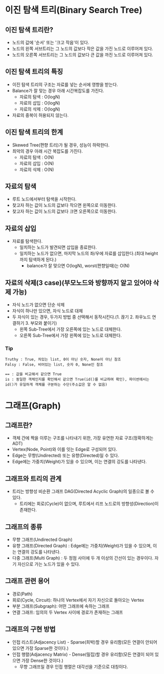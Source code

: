 # 이진 탐색 트리(Binary Search Tree)
## 이진 탐색 트리란?
- 노드의 값에 '순서' 또는 '크고 작음'이 있다.
- 노드의 왼쪽 서브트리는 그 노드의 값보다 작은 값을 가진 노드로 이루어져 있다.
- 노드의 오른쪽 서브트리는 그 노드의 값보다 큰 값을 까진 노드로 이루어져 있다.

## 이진 탐색 트리의 특징
- 이진 탐색 트리의 구조는 자료를 넣는 순서에 영향을 받는다.
- Balance가 잘 맞는 경우 아래 시간복잡도를 가진다.
  - 자료의 탐색 : O(logN)
  - 자료의 삽입 : O(logN)
  - 자료의 삭제 : O(logN)
- 자료의 중복이 허용되지 않는다.

## 이진 탐색 트리의 한계
- Skewed Tree(편향 트리)가 될 경우, 성능이 하락한다.
- 최악의 경우 아래 시간 복잡도를 가진다.
  - 자료의 탐색 : O(N)
  - 자료의 삽입 : O(N)
  - 자료의 삭제 : O(N)
  
## 자료의 탐색
- 루트 노드에서부터 탐색을 시작한다.
- 찾고자 하는 값이 노드의 값보다 작으면 왼쪽으로 이동한다.
- 찾고자 하는 값이 노드의 값보다 크면 오른쪽으로 이동한다.

## 자료의 삽입
- 자료를 탐색한다.
  - 일치하는 노드가 발견되면 삽입을 종료한다.
  - 일치하는 노드가 없으면, 마지막 노드의 좌/우에 자료를 삽입한다.(최대 height까지 탐색하게 된다.)
    - balance가 잘 맞으면 O(logN), worst(편향일때)는 O(N)
   
## 자료의 삭제(3 case)(부모노드와 방향까지 알고 있어야 삭제 가능)
- 자식 노드가 없으면 단순 삭제
- 자식이 하나만 있으면, 자식 노드로 대체
- 두 자식이 있는 경우, 두가지 방법 중 선택해서 동작시킨다.(1. 끊기 2. 좌우노드 연결하기 3. 부모와 붙이기)
  - 왼쪽 Sub-Tree에서 가장 오른쪽에 있는 노드로 대체한다.
  - 오른쪽 Sub-Tree에서 가장 왼쪽에 있는 노드로 대체한다.


### Tip
```
Truthy : True, 차있는 list, 0이 아닌 숫자, None이 아닌 참조
Falsy : False, 비어있는 list, 숫자 0, None인 참조
```
```
== : 값을 비교해서 같으면 True
is : 동일한 객체인지를 확인해서 같으면 True(id()를 비교하여 확인), 파이썬에서는 id()가 유일하게 객체를 구분하는 수단(주소값은 알 수 없음)
```



# 그래프(Graph)
## 그래프란?
- 객체 간에 짝을 이루는 구조를 나타내기 위한, 가장 유연한 자료 구조(정확하게는 ADT)
- Vertex(Node, Point)와 이를 잇는 Edge로 구성되어 있다.
- Edge는 무향(Undirected) 또는 유향(Directed)일 수 있다.
- Edge에는 가중치(Weight)가 있을 수 있으며, 이는 연결의 강도를 나타낸다.

## 그래프와 트리의 관계
- 트리는 방향성 비순환 그래프 DAG(Directed Acyclic Graph)의 일종으로 볼 수 있다.
  - 트리에는 회로(Cycle)이 없으며, 루트에서 리프 노드로의 방향성(Direction)이 존재한다.
  
## 그래프의 종류
- 무향 그래프(Undirected Graph)
- 유향 그래프(Directed Graph) : Edge에는 가중치(Weight)가 있을 수 있으며, 이는 연결의 강도를 나타낸다.
- 다중 그래프(Multi Graph) : 두 정점 사이에 두 개 이상의 간선이 있는 경우이다. 자기 자신으로 가는 노드가 있을 수 있다.

## 그래프 관련 용어
- 경로(Path)
- 회로(Cycle, Circuit): 하나의 Vertex에서 자기 자신으로 돌아오는 Vertex
- 부분 그래프(Subgraph): 어떤 그래프에 속하는 그래프
- 연결 그래프: 임의의 두 Vertex 사이에 경로가 존재하는 그래프

## 그래프의 구현 방법
- 인접 리스트(Adjacency List) - Sparse(희박)할 경우 유리함(모든 연결이 안되어 있으면 가장 Sparse한 것이다.)
- 인접 행렬(Adjacency Matrix) - Dense(밀집)할 경우 유리함(모든 연결이 되어 있으면 가장 Dense한 것이다.)
  - 무향 그래프일 경우 인접 행렬은 대각선을 기준으로 대칭이다.

